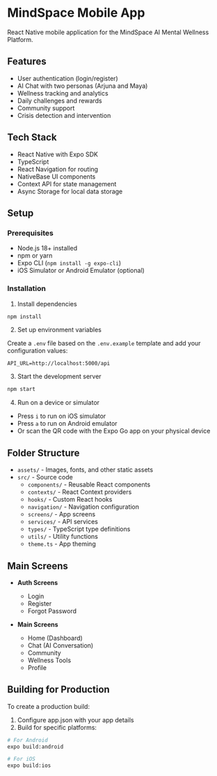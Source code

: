 # MindSpace Mobile App

React Native mobile application for the MindSpace AI Mental Wellness Platform.

## Features

- User authentication (login/register)
- AI Chat with two personas (Arjuna and Maya)
- Wellness tracking and analytics
- Daily challenges and rewards
- Community support
- Crisis detection and intervention

## Tech Stack

- React Native with Expo SDK
- TypeScript
- React Navigation for routing
- NativeBase UI components
- Context API for state management
- Async Storage for local data storage

## Setup

### Prerequisites

- Node.js 18+ installed
- npm or yarn
- Expo CLI (`npm install -g expo-cli`)
- iOS Simulator or Android Emulator (optional)

### Installation

1. Install dependencies

```bash
npm install
```

2. Set up environment variables

Create a `.env` file based on the `.env.example` template and add your configuration values:

```
API_URL=http://localhost:5000/api
```

3. Start the development server

```bash
npm start
```

4. Run on a device or simulator

- Press `i` to run on iOS simulator
- Press `a` to run on Android emulator
- Or scan the QR code with the Expo Go app on your physical device

## Folder Structure

- `assets/` - Images, fonts, and other static assets
- `src/` - Source code
  - `components/` - Reusable React components
  - `contexts/` - React Context providers
  - `hooks/` - Custom React hooks
  - `navigation/` - Navigation configuration
  - `screens/` - App screens
  - `services/` - API services
  - `types/` - TypeScript type definitions
  - `utils/` - Utility functions
  - `theme.ts` - App theming

## Main Screens

- **Auth Screens**
  - Login
  - Register
  - Forgot Password

- **Main Screens**
  - Home (Dashboard)
  - Chat (AI Conversation)
  - Community
  - Wellness Tools
  - Profile

## Building for Production

To create a production build:

1. Configure app.json with your app details
2. Build for specific platforms:

```bash
# For Android
expo build:android

# For iOS
expo build:ios
```

